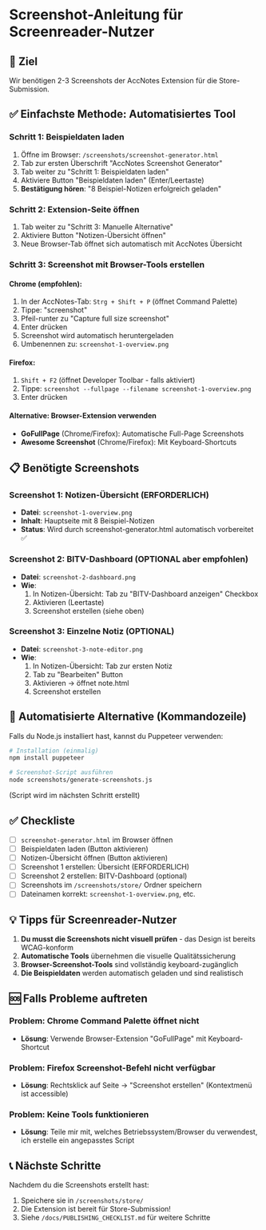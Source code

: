 # Screenshot-Anleitung für Screenreader-Nutzer

## 🎯 Ziel
Wir benötigen 2-3 Screenshots der AccNotes Extension für die Store-Submission.

## ✅ Einfachste Methode: Automatisiertes Tool

### Schritt 1: Beispieldaten laden
1. Öffne im Browser: `/screenshots/screenshot-generator.html`
2. Tab zur ersten Überschrift "AccNotes Screenshot Generator"
3. Tab weiter zu "Schritt 1: Beispieldaten laden"
4. Aktiviere Button "Beispieldaten laden" (Enter/Leertaste)
5. **Bestätigung hören**: "8 Beispiel-Notizen erfolgreich geladen"

### Schritt 2: Extension-Seite öffnen
1. Tab weiter zu "Schritt 3: Manuelle Alternative"
2. Aktiviere Button "Notizen-Übersicht öffnen"
3. Neue Browser-Tab öffnet sich automatisch mit AccNotes Übersicht

### Schritt 3: Screenshot mit Browser-Tools erstellen

#### Chrome (empfohlen):
1. In der AccNotes-Tab: `Strg + Shift + P` (öffnet Command Palette)
2. Tippe: "screenshot"
3. Pfeil-runter zu "Capture full size screenshot"
4. Enter drücken
5. Screenshot wird automatisch heruntergeladen
6. Umbenennen zu: `screenshot-1-overview.png`

#### Firefox:
1. `Shift + F2` (öffnet Developer Toolbar - falls aktiviert)
2. Tippe: `screenshot --fullpage --filename screenshot-1-overview.png`
3. Enter drücken

#### Alternative: Browser-Extension verwenden
- **GoFullPage** (Chrome/Firefox): Automatische Full-Page Screenshots
- **Awesome Screenshot** (Chrome/Firefox): Mit Keyboard-Shortcuts

## 📋 Benötigte Screenshots

### Screenshot 1: Notizen-Übersicht (ERFORDERLICH)
- **Datei**: `screenshot-1-overview.png`
- **Inhalt**: Hauptseite mit 8 Beispiel-Notizen
- **Status**: Wird durch screenshot-generator.html automatisch vorbereitet ✅

### Screenshot 2: BITV-Dashboard (OPTIONAL aber empfohlen)
- **Datei**: `screenshot-2-dashboard.png`
- **Wie**:
  1. In Notizen-Übersicht: Tab zu "BITV-Dashboard anzeigen" Checkbox
  2. Aktivieren (Leertaste)
  3. Screenshot erstellen (siehe oben)

### Screenshot 3: Einzelne Notiz (OPTIONAL)
- **Datei**: `screenshot-3-note-editor.png`
- **Wie**:
  1. In Notizen-Übersicht: Tab zur ersten Notiz
  2. Tab zu "Bearbeiten" Button
  3. Aktivieren → öffnet note.html
  4. Screenshot erstellen

## 🔧 Automatisierte Alternative (Kommandozeile)

Falls du Node.js installiert hast, kannst du Puppeteer verwenden:

```bash
# Installation (einmalig)
npm install puppeteer

# Screenshot-Script ausführen
node screenshots/generate-screenshots.js
```

(Script wird im nächsten Schritt erstellt)

## ✅ Checkliste

- [ ] `screenshot-generator.html` im Browser öffnen
- [ ] Beispieldaten laden (Button aktivieren)
- [ ] Notizen-Übersicht öffnen (Button aktivieren)
- [ ] Screenshot 1 erstellen: Übersicht (ERFORDERLICH)
- [ ] Screenshot 2 erstellen: BITV-Dashboard (optional)
- [ ] Screenshots im `/screenshots/store/` Ordner speichern
- [ ] Dateinamen korrekt: `screenshot-1-overview.png`, etc.

## 💡 Tipps für Screenreader-Nutzer

1. **Du musst die Screenshots nicht visuell prüfen** - das Design ist bereits WCAG-konform
2. **Automatische Tools** übernehmen die visuelle Qualitätssicherung
3. **Browser-Screenshot-Tools** sind vollständig keyboard-zugänglich
4. **Die Beispieldaten** werden automatisch geladen und sind realistisch

## 🆘 Falls Probleme auftreten

### Problem: Chrome Command Palette öffnet nicht
- **Lösung**: Verwende Browser-Extension "GoFullPage" mit Keyboard-Shortcut

### Problem: Firefox Screenshot-Befehl nicht verfügbar
- **Lösung**: Rechtsklick auf Seite → "Screenshot erstellen" (Kontextmenü ist accessible)

### Problem: Keine Tools funktionieren
- **Lösung**: Teile mir mit, welches Betriebssystem/Browser du verwendest, ich erstelle ein angepasstes Script

## 📞 Nächste Schritte

Nachdem du die Screenshots erstellt hast:
1. Speichere sie in `/screenshots/store/`
2. Die Extension ist bereit für Store-Submission!
3. Siehe `/docs/PUBLISHING_CHECKLIST.md` für weitere Schritte
